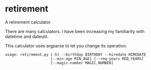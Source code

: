 # retirement
A retirement calculator

There are many calculators. I have been increasing my familiarity 
with datetime and dateutil.

This calculator uses argparse to let you change its operation.

```
usage: retirement.py [-h] --birthday BIRTHDAY --hiredate HIREDATE
                     [--min-age MIN_AGE] [--req-years REQ_YEARS]
                     [--magic-number MAGIC_NUMBER]
```

